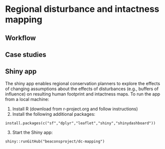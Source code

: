 # Regional disturbance and intactness mapping


## Workflow


## Case studies


## Shiny app

The shiny app enables regional conservation planners to explore the effects of changing assumptions about the effects of disturbances (e.g., buffers of influence) on resulting human footprint and intactness maps. To run the app from a local machine:

  1. Install R (download from r-project.org and follow instructions)
  2. Install the following additional packages:

    install.packages(c("sf","dplyr","leaflet","shiny","shinydashboard"))

  3. Start the Shiny app:

    shiny::runGitHub("beaconsproject/dc-mapping")
